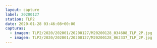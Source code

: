 ```yaml
---
layout: capture
label: 20200127
station: TLP2
date: 2020-01-28 03:46:08+00:00
capturas:
  - imagem: TLP2/2020/202001/20200127/M20200128_034608_TLP_2P.jpg
  - imagem: TLP2/2020/202001/20200127/M20200128_062337_TLP_2P.jpg
---
```

